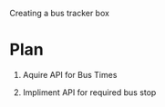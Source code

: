 Creating a bus tracker box

# Plan

1. Aquire API for Bus Times
    
2. Impliment API for required bus stop

